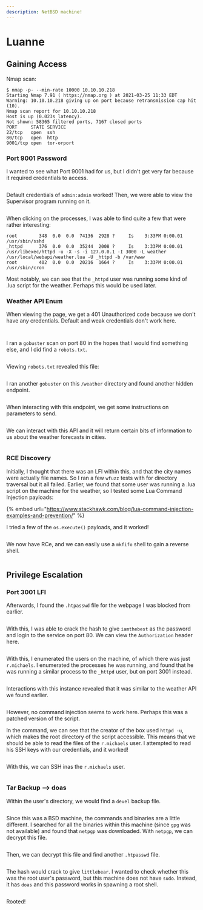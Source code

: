 ```yaml
---
description: NetBSD machine!
---
```


# Luanne

## Gaining Access

Nmap scan:

```
$ nmap -p- --min-rate 10000 10.10.10.218
Starting Nmap 7.91 ( https://nmap.org ) at 2021-03-25 11:33 EDT
Warning: 10.10.10.218 giving up on port because retransmission cap hit (10).
Nmap scan report for 10.10.10.218
Host is up (0.023s latency).
Not shown: 58365 filtered ports, 7167 closed ports
PORT     STATE SERVICE
22/tcp   open  ssh
80/tcp   open  http
9001/tcp open  tor-orport
```

### Port 9001 Password

I wanted to see what Port 9001 had for us, but I didn't get very far because it required credentials to access.

<figure><img src="../../../.gitbook/assets/image (3) (4) (2) (1).png" alt=""><figcaption></figcaption></figure>

Default credentials of `admin:admin` worked! Then, we were able to view the Supervisor program running on it.

<figure><img src="../../../.gitbook/assets/image (21) (1) (6).png" alt=""><figcaption></figcaption></figure>

When clicking on the processes, I was able to find quite a few that were rather interesting:

```
root        348  0.0  0.0  74136  2928 ?     Is    3:33PM 0:00.01 /usr/sbin/sshd 
_httpd      376  0.0  0.0  35244  2008 ?     Is    3:33PM 0:00.01 /usr/libexec/httpd -u -X -s -i 127.0.0.1 -I 3000 -L weather /usr/local/webapi/weather.lua -U _httpd -b /var/www 
root        402  0.0  0.0  20216  1664 ?     Is    3:33PM 0:00.01 /usr/sbin/cron 
```

Most notably, we can see that the `_httpd` user was running some kind of .lua script for the weather. Perhaps this would be used later.

### Weather API Enum

When viewing the page, we get a 401 Unauthorized code because we don't have any credentials. Default and weak credentials don't work here.

<figure><img src="../../../.gitbook/assets/image (1) (4) (2).png" alt=""><figcaption></figcaption></figure>

<figure><img src="../../../.gitbook/assets/image (11) (1) (1) (1) (3).png" alt=""><figcaption></figcaption></figure>

I ran a `gobuster` scan on port 80 in the hopes that I would find something else, and I did find a `robots.txt`.

<figure><img src="../../../.gitbook/assets/image (8) (1) (1) (2) (1).png" alt=""><figcaption></figcaption></figure>

Viewing `robots.txt` revealed this file:

<figure><img src="../../../.gitbook/assets/image (20) (1) (6).png" alt=""><figcaption></figcaption></figure>

I ran another `gobuster` on this `/weather` directory and found another hidden endpoint.

<figure><img src="../../../.gitbook/assets/image (10) (1) (1).png" alt=""><figcaption></figcaption></figure>

When interacting with this endpoint, we get some instructions on parameters to send.

<figure><img src="../../../.gitbook/assets/image (46) (1).png" alt=""><figcaption></figcaption></figure>

We can interact with this API and it will return certain bits of information to us about the weather forecasts in cities.

<figure><img src="../../../.gitbook/assets/image (13) (1) (2) (2).png" alt=""><figcaption></figcaption></figure>

### RCE Discovery

Initially, I thought that there was an LFI within this, and that the city names were actually file names. So I ran a few `wfuzz` tests with for directory traversal but it all failed. Earlier, we found that  some user was running a .lua script on the machine for the weather, so I tested some Lua Command Injection payloads:

{% embed url="https://www.stackhawk.com/blog/lua-command-injection-examples-and-prevention/" %}

I tried a few of the `os.execute()` payloads, and it worked!

<figure><img src="../../../.gitbook/assets/image (5) (1) (7).png" alt=""><figcaption></figcaption></figure>

We now have RCe, and we can easily use a `mkfifo` shell to gain a reverse shell.

<figure><img src="../../../.gitbook/assets/image (42) (2) (1).png" alt=""><figcaption></figcaption></figure>

## Privilege Escalation

### Port 3001 LFI

Afterwards, I found the `.htpasswd` file for the webpage I was blocked from earlier.

<figure><img src="../../../.gitbook/assets/image (23) (1) (1).png" alt=""><figcaption></figcaption></figure>

With this, I was able to crack the hash to give `iamthebest` as the password and login to the service on port 80. We can view the `Authorization` header here.

<figure><img src="../../../.gitbook/assets/image (49) (1) (3).png" alt=""><figcaption></figcaption></figure>

With this, I enumerated the users on the machine, of which there was just `r.michaels`. I enumerated the processes he was running, and found that he was running a similar process to the `_httpd` user, but on port 3001 instead.

<figure><img src="../../../.gitbook/assets/image (18) (1) (4).png" alt=""><figcaption></figcaption></figure>

Interactions with this instance revealed that it was similar to the weather API we found earlier.

<figure><img src="../../../.gitbook/assets/image (12) (10).png" alt=""><figcaption></figcaption></figure>

However, no command injection seems to work here. Perhaps this was a patched version of the script.&#x20;

In the command, we can see that the creator of the box used `httpd -u`, which makes the root directory of the script accessible. This means that we should be able to read the files of the `r.michaels` user. I attempted to read his SSH keys with our credentials, and it worked!

<figure><img src="../../../.gitbook/assets/image (9) (6) (1).png" alt=""><figcaption></figcaption></figure>

With this, we can SSH inas the `r.michaels` user.

<figure><img src="../../../.gitbook/assets/image (48) (1) (3).png" alt=""><figcaption></figcaption></figure>

### Tar Backup --> doas

Within the user's directory, we would find a `devel` backup file.

<figure><img src="../../../.gitbook/assets/image (40) (2) (3).png" alt=""><figcaption></figcaption></figure>

Since this was a BSD machine, the commands and binaries are a little different. I searched for all the binaries within this machine (since `gpg` was not available) and found that `netpgp` was downloaded. With `netpgp`, we can decrypt this file.

<figure><img src="../../../.gitbook/assets/image (47) (1) (2).png" alt=""><figcaption></figcaption></figure>

Then, we can decrypt this file and find another `.htpasswd` file.

<figure><img src="../../../.gitbook/assets/image (15) (1) (1) (1).png" alt=""><figcaption></figcaption></figure>

The hash would crack to give `littlebear`. I wanted to check whether this was the root user's password, but this machine does not have `sudo`. Instead, it has `doas` and this password works in spawning a root shell.

<figure><img src="../../../.gitbook/assets/image (2) (1) (2) (2).png" alt=""><figcaption></figcaption></figure>

Rooted!
